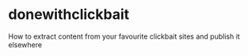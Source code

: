 # donewithclickbait
How to extract content from your favourite clickbait sites and publish it elsewhere
